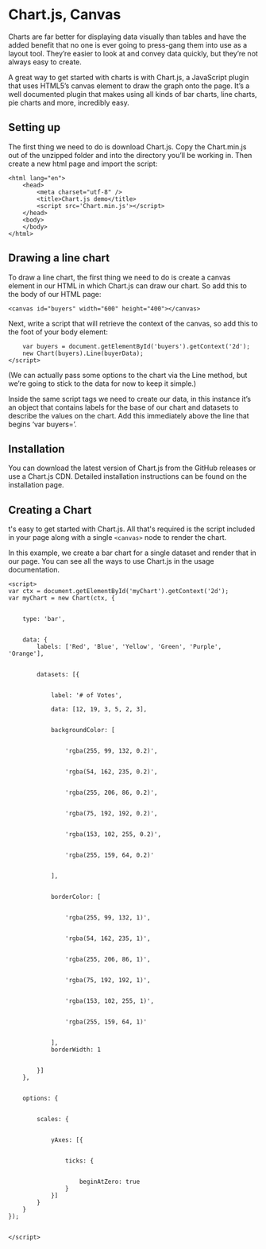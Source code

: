 #  Chart.js, Canvas

Charts are far better for displaying data visually than tables and have the added benefit that no one is ever going to press-gang them into use as a layout tool. They’re easier to look at and convey data quickly, but they’re not always easy to create.

A great way to get started with charts is with Chart.js, a JavaScript plugin that uses HTML5’s canvas element to draw the graph onto the page. It’s a well documented plugin that makes using all kinds of bar charts, line charts, pie charts and more, incredibly easy.

## Setting up

The first thing we need to do is download Chart.js. Copy the Chart.min.js out of the unzipped folder and into the directory you’ll be working in. Then create a new html page and import the script:

``` <!DOCTYPE html>
<html lang="en">
    <head>
        <meta charset="utf-8" />
        <title>Chart.js demo</title>
        <script src='Chart.min.js'></script>
    </head>
    <body>
    </body>
</html> 
```

## Drawing a line chart

To draw a line chart, the first thing we need to do is create a canvas element in our HTML in which Chart.js can draw our chart. So add this to the body of our HTML page:

``` <canvas id="buyers" width="600" height="400"></canvas> ```

Next, write a script that will retrieve the context of the canvas, so add this to the foot of your body element:

``` <script>
    var buyers = document.getElementById('buyers').getContext('2d');
    new Chart(buyers).Line(buyerData);
</script>
```

(We can actually pass some options to the chart via the Line method, but we’re going to stick to the data for now to keep it simple.)

Inside the same script tags we need to create our data, in this instance it’s an object that contains labels for the base of our chart and datasets to describe the values on the chart. Add this immediately above the line that begins ‘var buyers=’.

## Installation

You can download the latest version of Chart.js from the GitHub releases or use a Chart.js CDN. Detailed installation instructions can be found on the installation page.

## Creating a Chart

t's easy to get started with Chart.js. All that's required is the script included in your page along with a single `<canvas>` node to render the chart.

In this example, we create a bar chart for a single dataset and render that in our page. You can see all the ways to use Chart.js in the usage documentation.

``` <canvas id="myChart" width="400" height="400"></canvas>
<script>
var ctx = document.getElementById('myChart').getContext('2d');
var myChart = new Chart(ctx, {


    type: 'bar',


    data: {
        labels: ['Red', 'Blue', 'Yellow', 'Green', 'Purple', 'Orange'],


        datasets: [{


            label: '# of Votes',

            data: [12, 19, 3, 5, 2, 3],


            backgroundColor: [


                'rgba(255, 99, 132, 0.2)',


                'rgba(54, 162, 235, 0.2)',


                'rgba(255, 206, 86, 0.2)',


                'rgba(75, 192, 192, 0.2)',


                'rgba(153, 102, 255, 0.2)',


                'rgba(255, 159, 64, 0.2)'


            ],


            borderColor: [


                'rgba(255, 99, 132, 1)',


                'rgba(54, 162, 235, 1)',


                'rgba(255, 206, 86, 1)',


                'rgba(75, 192, 192, 1)',


                'rgba(153, 102, 255, 1)',


                'rgba(255, 159, 64, 1)'


            ],
            borderWidth: 1


        }]
    },

    
    options: {


        scales: {


            yAxes: [{


                ticks: {


                    beginAtZero: true
                }
            }]
        }
    }
});


</script> 
```

